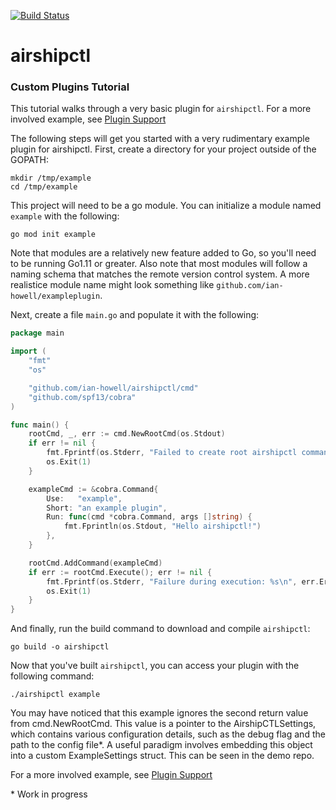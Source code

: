 [![Build Status](https://travis-ci.com/ian-howell/airshipctl.svg?branch=master)](https://travis-ci.com/ian-howell/airshipctl)

# airshipctl

### Custom Plugins Tutorial

This tutorial walks through a very basic plugin for `airshipctl`. For a more
involved example, see [Plugin Support](docs/plugins.md)

The following steps will get you started with a very rudimentary example plugin
for airshipctl. First, create a directory for your project outside of the
GOPATH:
```
mkdir /tmp/example
cd /tmp/example
```
This project will need to be a go module. You can initialize a module named
`example` with the following:
```
go mod init example
```
Note that modules are a relatively new feature added to Go, so you'll need to
be running Go1.11 or greater. Also note that most modules will follow a naming
schema that matches the remote version control system. A more realistice module
name might look something like `github.com/ian-howell/exampleplugin`.

Next, create a file `main.go` and populate it with the following:
```go
package main

import (
	"fmt"
	"os"

	"github.com/ian-howell/airshipctl/cmd"
	"github.com/spf13/cobra"
)

func main() {
	rootCmd, _, err := cmd.NewRootCmd(os.Stdout)
	if err != nil {
		fmt.Fprintf(os.Stderr, "Failed to create root airshipctl command: %s\n", err.Error())
		os.Exit(1)
	}

	exampleCmd := &cobra.Command{
		Use:   "example",
		Short: "an example plugin",
		Run: func(cmd *cobra.Command, args []string) {
			fmt.Fprintln(os.Stdout, "Hello airshipctl!")
		},
	}

	rootCmd.AddCommand(exampleCmd)
	if err := rootCmd.Execute(); err != nil {
		fmt.Fprintf(os.Stderr, "Failure during execution: %s\n", err.Error())
		os.Exit(1)
	}
}
```
And finally, run the build command to download and compile `airshipctl`:
```
go build -o airshipctl
```
Now that you've built `airshipctl`, you can access your plugin with the following command:
```
./airshipctl example
```

You may have noticed that this example ignores the second return value from
cmd.NewRootCmd. This value is a pointer to the AirshipCTLSettings, which
contains various configuration details, such as the debug flag and the path to
the config file\*. A useful paradigm involves embedding this object into a
custom ExampleSettings struct. This can be seen in the demo repo.

For a more involved example, see [Plugin Support](docs/plugins.md)

\* Work in progress
